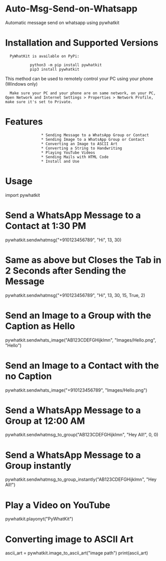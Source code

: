# Auto-Msg-Send-on-Whatsapp
Automatic message send on whatsapp using pywhatkit


# Installation and Supported Versions
     
      PyWhatKit is available on PyPi:

               python3 -m pip install pywhatkit
               pip3 install pywhatkit
               
               

This method can be used to remotely control your PC using your phone (Windows only)
               
      
      Make sure your PC and your phone are on same network, on your PC, Open Network and Internet Settings > Properties > Network Profile, make sure it's set to Private.
      
      
      
      
# Features
         
         
                    * Sending Message to a WhatsApp Group or Contact
                    * Sending Image to a WhatsApp Group or Contact
                    * Converting an Image to ASCII Art
                    * Converting a String to Handwriting
                    * Playing YouTube Videos
                    * Sending Mails with HTML Code
                    * Install and Use
                    
                    
                    
# Usage


import pywhatkit

# Send a WhatsApp Message to a Contact at 1:30 PM
pywhatkit.sendwhatmsg("+910123456789", "Hi", 13, 30)

# Same as above but Closes the Tab in 2 Seconds after Sending the Message
pywhatkit.sendwhatmsg("+910123456789", "Hi", 13, 30, 15, True, 2)

# Send an Image to a Group with the Caption as Hello
pywhatkit.sendwhats_image("AB123CDEFGHijklmn", "Images/Hello.png", "Hello")

# Send an Image to a Contact with the no Caption
pywhatkit.sendwhats_image("+910123456789", "Images/Hello.png")

# Send a WhatsApp Message to a Group at 12:00 AM
pywhatkit.sendwhatmsg_to_group("AB123CDEFGHijklmn", "Hey All!", 0, 0)

# Send a WhatsApp Message to a Group instantly
pywhatkit.sendwhatmsg_to_group_instantly("AB123CDEFGHijklmn", "Hey All!")

# Play a Video on YouTube
pywhatkit.playonyt("PyWhatKit")

# Converting image to ASCII Art
  ascii_art = pywhatkit.image_to_ascii_art("image path")
  print(ascii_art)
